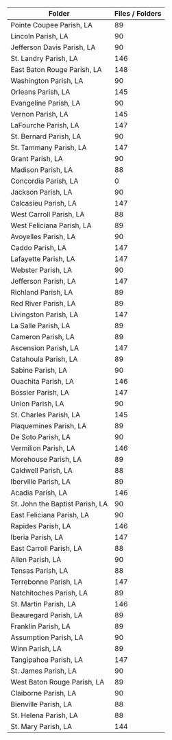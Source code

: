 | Folder                          |   Files / Folders |
|---------------------------------|-------------------|
| Pointe Coupee Parish, LA        |                89 |
| Lincoln Parish, LA              |                90 |
| Jefferson Davis Parish, LA      |                90 |
| St. Landry Parish, LA           |               146 |
| East Baton Rouge Parish, LA     |               148 |
| Washington Parish, LA           |                90 |
| Orleans Parish, LA              |               145 |
| Evangeline Parish, LA           |                90 |
| Vernon Parish, LA               |               145 |
| LaFourche Parish, LA            |               147 |
| St. Bernard Parish, LA          |                90 |
| St. Tammany Parish, LA          |               147 |
| Grant Parish, LA                |                90 |
| Madison Parish, LA              |                88 |
| Concordia Parish, LA            |                 0 |
| Jackson Parish, LA              |                90 |
| Calcasieu Parish, LA            |               147 |
| West Carroll Parish, LA         |                88 |
| West Feliciana Parish, LA       |                89 |
| Avoyelles Parish, LA            |                90 |
| Caddo Parish, LA                |               147 |
| Lafayette Parish, LA            |               147 |
| Webster Parish, LA              |                90 |
| Jefferson Parish, LA            |               147 |
| Richland Parish, LA             |                89 |
| Red River Parish, LA            |                89 |
| Livingston Parish, LA           |               147 |
| La Salle Parish, LA             |                89 |
| Cameron Parish, LA              |                89 |
| Ascension Parish, LA            |               147 |
| Catahoula Parish, LA            |                89 |
| Sabine Parish, LA               |                90 |
| Ouachita Parish, LA             |               146 |
| Bossier Parish, LA              |               147 |
| Union Parish, LA                |                90 |
| St. Charles Parish, LA          |               145 |
| Plaquemines Parish, LA          |                89 |
| De Soto Parish, LA              |                90 |
| Vermilion Parish, LA            |               146 |
| Morehouse Parish, LA            |                89 |
| Caldwell Parish, LA             |                88 |
| Iberville Parish, LA            |                89 |
| Acadia Parish, LA               |               146 |
| St. John the Baptist Parish, LA |                90 |
| East Feliciana Parish, LA       |                90 |
| Rapides Parish, LA              |               146 |
| Iberia Parish, LA               |               147 |
| East Carroll Parish, LA         |                88 |
| Allen Parish, LA                |                90 |
| Tensas Parish, LA               |                88 |
| Terrebonne Parish, LA           |               147 |
| Natchitoches Parish, LA         |                89 |
| St. Martin Parish, LA           |               146 |
| Beauregard Parish, LA           |                89 |
| Franklin Parish, LA             |                89 |
| Assumption Parish, LA           |                90 |
| Winn Parish, LA                 |                89 |
| Tangipahoa Parish, LA           |               147 |
| St. James Parish, LA            |                90 |
| West Baton Rouge Parish, LA     |                89 |
| Claiborne Parish, LA            |                90 |
| Bienville Parish, LA            |                88 |
| St. Helena Parish, LA           |                88 |
| St. Mary Parish, LA             |               144 |